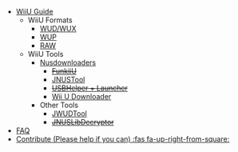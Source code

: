 - [WiiU Guide](WiiU/Guide)
    - WiiU Formats
        - [WUD/WUX](WiiU/Formats/WUDX)
        - [WUP](WiiU/Formats/WUP)
        - [RAW](WiiU/Formats/RAW)
    - WiiU Tools
        - [Nusdownloaders](WiiU/Tools/Nusdownloader)
            -  ~~[FunkiiU](WiiU/Tools/Nusdownloaders/FunkiiU)~~
            -  [JNUSTool](WiiU/Tools/Nusdownloaders/JNUSTool)
            -  ~~[USBHelper + Launcher](WiiU/Tools/Nusdownloaders/USBHelper)~~
			- [Wii U Downloader](WiiU/Tools/Nusdownloaders/WiiUDownloader)
        - Other Tools
            - [JWUDTool](WiiU/Tools/Other/JWUDTool)
            - ~~[JNUSLibDecryptor]()~~
- [FAQ](WiiU/FAQ)
- [Contribute (Please help if you can) :fas fa-up-right-from-square:](https://github.com/agilly1989/guides)
